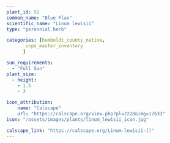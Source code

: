 ```yaml
---
plant_id: 51
common_name: "Blue Flax"
scientific_name: "Linum lewisii"
type: "perennial herb"

categories: [humboldt_county_native,
       cnps_master_inventory
      ]

sun_requirements:
  - "Full Sun"
plant_size:
  - height: 
    - 1.5
    - 3

icon_attribution: 
    name: "Calscape"
    url: "https://calscape.org/view.php?pl=2228&img=17633"
icon: "/assets/images/plants/linum_lewisii_icon.jpg" 

calscape_link: "https://calscape.org/Linum-lewisii-()"
---
```


